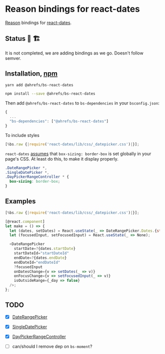 # Reason bindings for react-dates

[Reason](https://reasonml.github.io/) bindings for [react-dates](https://github.com/airbnb/react-dates).

## Status 🚧 🏗

It is not completed, we are adding bindings as we go. Doesn't follow semver.

## Installation, [npm](https://www.npmjs.com/package/@ahrefs/bs-react-dates)

```sh
yarn add @ahrefs/bs-react-dates
```
```sh
npm install --save @ahrefs/bs-react-dates
```

Then add `@ahrefs/bs-react-dates` to `bs-dependencies` in your `bsconfig.json`:

```js
{
  ...
  "bs-dependencies": ["@ahrefs/bs-react-dates"]
}
```

To include styles

```js
[%bs.raw {|require('react-dates/lib/css/_datepicker.css')|}];
```

`react-dates` [assumes](https://github.com/airbnb/react-dates/issues/798) that `box-sizing: border-box` is set globally in your page's CSS. At least do this, to make it display properly.

```css
.DateRangePicker *,
.SingleDatePicker *,
.DayPickerRangeController * {
  box-sizing: border-box;
}
```

## Examples

```js
[%bs.raw {|require('react-dates/lib/css/_datepicker.css')|}];

[@react.component]
let make = () => {
  let (dates, setDates) = React.useState(_ => DateRangePicker.Dates.{startDate: None, endDate: None});
  let (focusedInput, setFocusedInput) = React.useState(_ => None);

  <DateRangePicker
    startDate=?{dates.startDate}
    startDateId="startDateId"
    endDate=?{dates.endDate}
    endDateId="endDateId"
    ?focusedInput
    onDatesChange={v => setDates(_ => v)}
    onFocusChange={v => setFocusedInput(_ => v)}
    isOutsideRange={_day => false}
  />;
};
```

## TODO

* [x] [DateRangePicker](https://github.com/airbnb/react-dates#daterangepicker)
* [x] [SingleDatePicker](https://github.com/airbnb/react-dates#singledatepicker)
* [x] [DayPickerRangeController](https://github.com/airbnb/react-dates#daypickerrangecontroller)
* [ ] can/should I remove dep on `bs-moment`?

